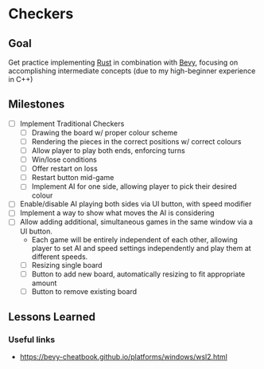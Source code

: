 # Checkers

## Goal

Get practice implementing [Rust](https://doc.rust-lang.org/book/) in combination with [Bevy](https://bevyengine.org/), focusing on accomplishing intermediate concepts (due to my high-beginner experience in C++)

## Milestones

- [ ] Implement Traditional Checkers
  - [ ] Drawing the board w/ proper colour scheme
  - [ ] Rendering the pieces in the correct positions w/ correct colours
  - [ ] Allow player to play both ends, enforcing turns
  - [ ] Win/lose conditions
  - [ ] Offer restart on loss
  - [ ] Restart button mid-game
  - [ ] Implement AI for one side, allowing player to pick their desired colour
- [ ] Enable/disable AI playing both sides via UI button, with speed modifier
- [ ] Implement a way to show what moves the AI is considering
- [ ] Allow adding additional, simultaneous games in the same window via a UI button.
  - Each game will be entirely independent of each other, allowing player to set AI and speed settings independently and play them at different speeds.
  - [ ] Resizing single board
  - [ ] Button to add new board, automatically resizing to fit appropriate amount
  - [ ] Button to remove existing board

## Lessons Learned

### Useful links

- <https://bevy-cheatbook.github.io/platforms/windows/wsl2.html>
